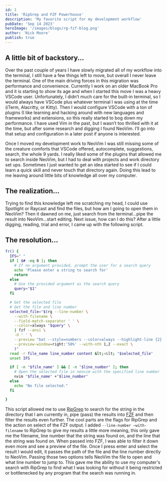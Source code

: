 ```yaml
---
id: 1
title: 'RipGrep and FZF Powerhouse'
description: 'My favorite script for my development workflow'
pubDate: 'Sep 14 2023'
heroImage: '/images/blogs/rg-fzf-blog.png'
author: 'Nick Moore'
publish: true
---
```


## A little bit of backstory...

Over the past couple of years I have slowly migrated all of my workflow into the terminal, I still have a few things left to move, but overall I never leave the terminal. One of the main driving forces in this migration was performance and convenience. Currently I work on an older MacBook Pro and it is starting to show its age and when I started this move I was a heavy VSCode user. Unfortunately, I didn’t much care for the built-in terminal, so I would always have VSCode plus whatever terminal I was using at the time (iTerm, Alacritty, or Kitty). Then I would configure VSCode with a ton of plugins (I like learning and hacking around with new languages and frameworks) and extensions, so this really started to bog down my performance. I have used Vim in the past, but I wasn’t too thrilled with it at the time, but after some research and digging I found NeoVim. I’ll go into that setup and configuration in a later post if anyone is interested.

Once I moved my development work to NeoVim I was still missing some of the creature comforts that VSCode offered, autocomplete, suggestions, search, the whole 9 yards. I really liked some of the plugins that allowed me to search inside NeoVim, but I had to deal with projects and work directory set ups. Sometimes I just wanted to get an idea started to see if I could learn a quick skill and never touch that directory again. Doing this lead to me leaving around little bits of knowledge all over my computer.

## The realization...

Trying to find this knowledge left me scratching my head, I could use Spotlight or Raycast and find the files, but how am I going to open them in NeoVim? Then it dawned on me, just search from the terminal…pipe the result into NeoVim…start editing. Next issue, how can I do this? After a little digging, reading, trial and error, I came up with the following script.

## The resolution...
```bash
fr() {
  IFS=" "
  if [ $# -eq 0 ]; then
    # If no argument provided, prompt the user for a search query
    echo 'Please enter a string to search for'
    return
  else
    # Use the provided argument as the search query
    query="$1"
  fi

  # Get the selected file
  # Get the file and line number
  selected_file="$(rg --line-number \
    --with-filename \
    --field-match-separator ' ' \
    --color=always "$query" \
    | fzf --ansi \
    -d ' ' \
    --preview "bat --style=numbers --color=always --highlight-line {2} {1}" \
    --preview-window=right:'50%' --with-nth 1,2 --exact \
    )"
  read -r file_name line_number content &lt;<&lt; "$selected_file"
  unset IFS

  if [ -n "$file_name" ] && [ -n "$line_number" ]; then
    # Open the selected file in neovim with the specified line number
    nvim "$file_name" +"$line_number"
  else
    echo "No file selected."
  fi

}

```

This script allowed me to use [RipGrep](https://github.com/BurntSushi/ripgrep) to search for the string in the directory that I am currently in, pipe (pass) the results into [FZF](https://github.com/junegunn/fzf) and then filter the results even further. The cool parts are the flags for RipGrep and the action on select of the FZF output. I added `--line-number –with-filename` to RipGrep to give my results a little more meaning, this only gave me the filename, line number that the string was found on, and the line that the string was found on. When passed into FZF, I was able to filter it down even more and see a preview of the file. Once I press enter and select the result I would edit, it passes the path of the file and the line number directly to NeoVim. Passing those two options tells NeoVim the file to open and what line number to jump to. This gave me the ability to use my computer's search with RipGrep to find what I was looking for without it being restricted or bottlenecked by any program that the search was running in.
